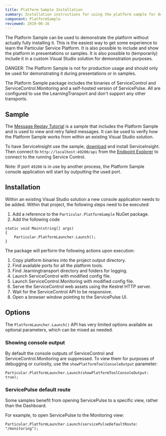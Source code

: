 ```yaml
---
title: Platform Sample Installation
summary: Installation instructions for using the platform sample for demo purposes.
component: PlatformSample
reviewed: 2019-06-16
---
```


The Platform Sample can be used to demonstrate the platform without actually fully installing it. This is the easiest way to get some experience to learn the Particular Service Platform. It is also possible to include and show the platform in presentations or samples. It is also possible to (temporarily) include it in a custom Visual Studio solution for demonstration purposes.

DANGER: The Platform Sample is not for production usage and should only be used for demonstrating it during presentations or in samples.

The Platform Sample package includes the binaries of ServiceControl and ServiceControl.Monitoring and a self-hosted version of ServicePulse. All are configured to use the LearningTransport and don't support any other transports.

## Sample

The [Message Replay Tutorial](/tutorials/message-replay) is a sample that includes the Platform Sample and is used to view and retry failed messages. It can be used to verify how the Platform Sample works from within an existing Visual Studio solution.

To have ServiceInsight use the sample, [download](https://github.com/Particular/serviceinsight/releases/latest) and install ServiceInsight. Then connect to `http://localhost:49200/api` from the [Endpoint Explorer](/serviceinsight/#endpoint-explorer) to connect to the running Service Control.

Note: If port `49200` is in use by another process, the Platform Sample console application will start by outputting the used port.

## Installation

Within an existing Visual Studio solution a new console application needs to be added. Within that project, the following steps need to be executed:

1. Add a reference to the `Particular.PlatformSample` NuGet package.
1. Add the following code

```CSharp
static void Main(string[] args)
{
    Particular.PlatformLauncher.Launch();
}
```

The package will perform the following actions upon execution:

1. Copy platform binaries into the project output directory.
1. Find available ports for all the platform tools.
1. Find .learningtransport directory and folders for logging.
1. Launch ServiceControl with modified config file.
1. Launch ServiceControl.Monitoring with modified config file.
1. Serve the ServiceControl web assets using the Kestrel HTTP server.
1. Wait for the ServiceControl API to be responsive.
1. Open a browser window pointing to the ServicePulse UI.

## Options

The `PlatformLauncher.Launch()` API has very limited options available as optional parameters, which can be mixed as needed.

### Showing console output

By default the console outputs of ServiceControl and ServiceControl.Monitoring are suppressed. To view them for purposes of debugging or curiosity, use the `showPlatformToolConsoleOutput` parameter:

```CSharp
Particular.PlatformLauncher.Launch(showPlatformToolConsoleOutput: true);
```

### ServicePulse default route

Some samples benefit from opening ServicePulse to a specific view, rather than the Dashboard.

For example, to open ServicePulse to the Monitoring view:

```CSharp
Particular.PlatformLauncher.Launch(servicePulseDefaultRoute: "/monitoring");
```
